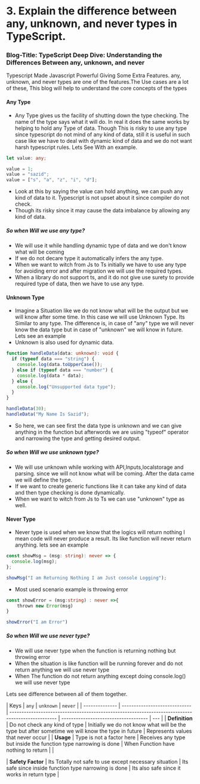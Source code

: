 # 3. Explain the difference between any, unknown, and never types in TypeScript.

### Blog-Title: TypeScript Deep Dive: Understanding the Differences Between any, unknown, and never

Typescript Made Javascript Powerful Giving Some Extra Features. any, unknown, and never types are one of the features.The Use cases are a lot of these, This blog will help to understand the core concepts of the types

#### Any Type

- Any Type gives us the facility of shutting down the type checking. The name of the type says what it will do. In real it does the same works by helping to hold any Type of data. Though This is risky to use any type since typescript do not mind of any kind of data, still it is useful in such case like we have to deal with dynamic kind of data and we do not want harsh typescript rules. Lets See With an example.

```ts
let value: any;

value = 1;
value = "sazid";
value = ["s", "a", "z", "i", "d"];
```

- Look at this by saying the value can hold anything, we can push any kind of data to it. Typescript is not upset about it since compiler do not check.
- Though its risky since it may cause the data imbalance by allowing any kind of data.

##### So when Will we use any type?

- We will use it while handling dynamic type of data and we don't know what will be coming
- If we do not decare type it automatically infers the any type.
- When we want to witch from Js to Ts initially we have to use any type for avoiding error and after migration we will use the required types.
- When a library do not support ts, and it do not give use surety to provide required type of data, then we have to use any type.

#### Unknown Type

- Imagine a Situation like we do not know what will be the output but we will know after some time. In this case we will use Unknown Type. Its Similar to any type. The difference is, in case of "any" type we will never know the data type but in case of "unknown" we will know in future. Lets see an example
- Unknown is also used for dynamic data.

```ts
function handleData(data: unknown): void {
  if (typeof data === "string") {
    console.log(data.toUpperCase());
  } else if (typeof data === "number") {
    console.log(data * data);
  } else {
    console.log("Unsupported data type");
  }
}

handleData(30);
handleData("My Name Is Sazid");
```

- So here, we can see first the data type is unknown and we can give anything in the function but afterwords we are using "typeof" operator and narrowing the type and getting desired output.

##### So when Will we use unknown type?

- We will use unknown while working with API,Inputs,localstorage and parsing. since we will not know what will be coming. After the data came we will define the type.
- If we want to create generic functions like it can take any kind of data and then type checking is done dynamically.
- When we want to witch from Js to Ts we can use "unknown" type as well.

#### Never Type

- Never type is used when we know that the logics will return nothing I mean code will never produce a result. Its like function will never return anything. lets see an example

```ts
const showMsg = (msg: string): never => {
  console.log(msg);
};

showMsg("I am Returning Nothing I am Just console Logging");
```

- Most used scenario example is throwing error

```ts
const showError = (msg:string) : never =>{
    thrown new Error(msg)
}

showError("I am Error")
```

##### So when Will we use never type?

- We will use never type when the function is returning nothing but throwing error
- When the situation is like function will be running forever and do not return anything we will use never type
- When The function do not return anything except doing console.log() we will use never type

Lets see difference between all of them together.

| Keys           | `any`                         | `unknown`                                                                                         | `never`                              |
| -------------- | ----------------------------- | ------------------------------------------------------------------------------------------------- | ------------------------------------ | --- |
| **Definition** | Do not check any kind of type | Initially we do not know what will be the type but after sometime we will know the type in future | Represents values that never occur   |
| **Usage**      | Type is not a factor here     | Receives any type but inside the function type narrowing is done                                  | When Function have nothing to return |     |

| **Safety Factor** | Its Totally not safe to use except necessary situation | Its safe since inside function type narrowing is done | Its also safe since it works in return type |

